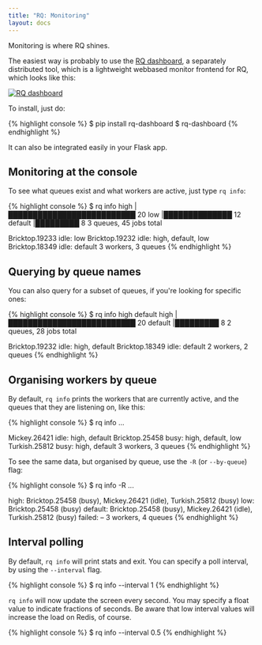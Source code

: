 ```yaml
---
title: "RQ: Monitoring"
layout: docs
---
```


Monitoring is where RQ shines.

The easiest way is probably to use the [RQ dashboard][dashboard], a separately
distributed tool, which is a lightweight webbased monitor frontend for RQ,
which looks like this:

[![RQ dashboard](/img/dashboard.png)][dashboard]

To install, just do:

{% highlight console %}
$ pip install rq-dashboard
$ rq-dashboard
{% endhighlight %}

It can also be integrated easily in your Flask app.


## Monitoring at the console

To see what queues exist and what workers are active, just type `rq info`:

{% highlight console %}
$ rq info
high       |██████████████████████████ 20
low        |██████████████ 12
default    |█████████ 8
3 queues, 45 jobs total

Bricktop.19233 idle: low
Bricktop.19232 idle: high, default, low
Bricktop.18349 idle: default
3 workers, 3 queues
{% endhighlight %}


## Querying by queue names

You can also query for a subset of queues, if you're looking for specific ones:

{% highlight console %}
$ rq info high default
high       |██████████████████████████ 20
default    |█████████ 8
2 queues, 28 jobs total

Bricktop.19232 idle: high, default
Bricktop.18349 idle: default
2 workers, 2 queues
{% endhighlight %}


## Organising workers by queue

By default, `rq info` prints the workers that are currently active, and the
queues that they are listening on, like this:

{% highlight console %}
$ rq info
...

Mickey.26421 idle: high, default
Bricktop.25458 busy: high, default, low
Turkish.25812 busy: high, default
3 workers, 3 queues
{% endhighlight %}

To see the same data, but organised by queue, use the `-R` (or `--by-queue`)
flag:

{% highlight console %}
$ rq info -R
...

high:    Bricktop.25458 (busy), Mickey.26421 (idle), Turkish.25812 (busy)
low:     Bricktop.25458 (busy)
default: Bricktop.25458 (busy), Mickey.26421 (idle), Turkish.25812 (busy)
failed:  –
3 workers, 4 queues
{% endhighlight %}


## Interval polling

By default, `rq info` will print stats and exit.
You can specify a poll interval, by using the `--interval` flag.

{% highlight console %}
$ rq info --interval 1
{% endhighlight %}

`rq info` will now update the screen every second.  You may specify a float
value to indicate fractions of seconds.  Be aware that low interval values will
increase the load on Redis, of course.

{% highlight console %}
$ rq info --interval 0.5
{% endhighlight %}

[dashboard]: https://github.com/nvie/rq-dashboard
